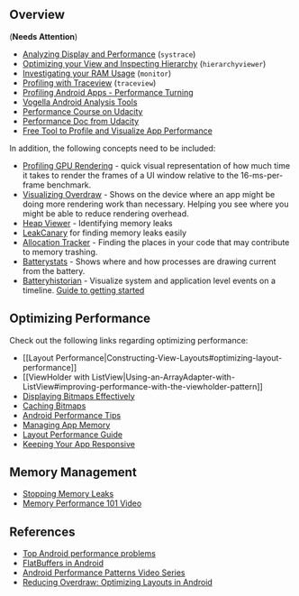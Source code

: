 ## Overview

(**Needs Attention**)

* [Analyzing Display and Performance](http://developer.android.com/tools/debugging/systrace.html) (`systrace`)
* [Optimizing your View and Inspecting Hierarchy](http://developer.android.com/tools/debugging/debugging-ui.html) (`hierarchyviewer`)
* [Investigating your RAM Usage](http://developer.android.com/tools/debugging/debugging-memory.html) (`monitor`)
* [Profiling with Traceview](http://developer.android.com/tools/debugging/debugging-tracing.html) (`traceview`)
* [Profiling Android Apps - Performance Turning](https://www.youtube.com/watch?v=88nwiiVTh5w)
* [Vogella Android Analysis Tools](http://www.vogella.com/tutorials/AndroidTools/article.html)
* [Performance Course on Udacity](https://www.udacity.com/course/ud825)
* [Performance Doc from Udacity](https://docs.google.com/document/d/1EKVq2FzcLVJFbwUtaC3QRddSwtzs0BSKZahkQyeGyHo/pub?embedded=true)
* [Free Tool to Profile and Visualize App Performance](https://www.apptim.com/)

In addition, the following concepts need to be included:

* [Profiling GPU Rendering](http://developer.android.com/tools/performance/profile-gpu-rendering/index.html) - quick visual representation of how much time it takes to render the frames of a UI window relative to the 16-ms-per-frame benchmark.
* [Visualizing Overdraw](http://developer.android.com/tools/performance/debug-gpu-overdraw/index.html) - Shows on the device where an app might be doing more rendering work than necessary. Helping you see where you might be able to reduce rendering overhead.
* [Heap Viewer](http://developer.android.com/tools/performance/heap-viewer/index.html) - Identifying memory leaks
* [LeakCanary](https://corner.squareup.com/2015/05/leak-canary.html) for finding memory leaks easily
* [Allocation Tracker](http://developer.android.com/tools/performance/allocation-tracker/index.html) - Finding the places in your code that may contribute to memory trashing.
* [Batterystats](http://developer.android.com/tools/performance/batterystats-battery-historian/index.html) - Shows where and how processes are drawing current from the battery.
* [Batteryhistorian](https://github.com/google/battery-historian) - Visualize system and application level events on a timeline. [Guide to getting started](https://docs.google.com/document/d/1CSTRAaCtbjTe2rs2vzra6-PViMkfPJC9DVWg7NbXqYk)

## Optimizing Performance

Check out the following links regarding optimizing performance:

* [[Layout Performance|Constructing-View-Layouts#optimizing-layout-performance]]
* [[ViewHolder with ListView|Using-an-ArrayAdapter-with-ListView#improving-performance-with-the-viewholder-pattern]]
* [Displaying Bitmaps Effectively](http://developer.android.com/training/displaying-bitmaps/index.html)
* [Caching Bitmaps](http://developer.android.com/training/displaying-bitmaps/cache-bitmap.html)
* [Android Performance Tips](http://developer.android.com/training/articles/perf-tips.html)
* [Managing App Memory](http://developer.android.com/training/articles/memory.html#YourApp)
* [Layout Performance Guide](http://developer.android.com/training/improving-layouts/index.html)
* [Keeping Your App Responsive](http://developer.android.com/training/articles/perf-anr.html)

## Memory Management

* [Stopping Memory Leaks](http://blog.nimbledroid.com/2016/09/06/stop-memory-leaks.html)
* [Memory Performance 101 Video](https://www.youtube.com/watch?v=OrLEoIsMIAc)

## References

* [Top Android performance problems](http://www.androidauthority.com/top-android-performance-problems-666234/)
* [FlatBuffers in Android](http://frogermcs.github.io/flatbuffers-in-android-introdution/)
* [Android Performance Patterns Video Series](https://www.youtube.com/playlist?list=PLWz5rJ2EKKc9CBxr3BVjPTPoDPLdPIFCE)
* [Reducing Overdraw: Optimizing Layouts in Android](http://riggaroo.co.za/optimizing-layouts-in-android-reducing-overdraw/)